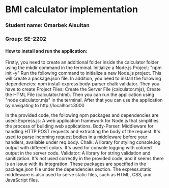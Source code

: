 # BMI calculator implementation 
### Student name: Omarbek Aisultan 
### Group: SE-2202
#### How to install and run the application:
Firstly, you need to create an additional folder inside the calculator folder using the mkdir command in the terminal. Initialize a Node.js Project: "npm init -y" Run the following command to initialize a new Node.js project. This will create a package.json file. In addition, you need to install the following dependencies: npm install express body-parser chalk validator. Then you have to create Project Files: Create the Server File (calculator.mjs), Create the HTML File (calculator.html). Then you can run the application using "node calculator.mjs" in the terminal. After that you can use the application by navigating to http://localhost:3000
 
In the provided code, the following npm packages and dependencies are used:
Express.js: A web application framework for Node.js that simplifies the process of building web applications.
Body-Parser: Middleware for handling HTTP POST requests and extracting the body of the request. It's used to parse incoming request bodies in a middleware before your handlers, available under req.body.
Chalk: A library for styling console.log output with different colors. It's used for console logging with colored output in the server code.
Validator: A library for string validation and sanitization. It's not used correctly in the provided code, and it seems there is an issue with its integration.
These packages are specified in the package.json file under the dependencies section. The express.static middleware is also used to serve static files, such as HTML, CSS, and JavaScript files.

